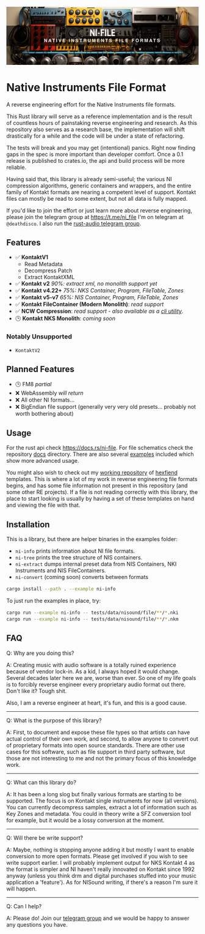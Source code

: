 <p align="center">
  <img src="assets/banner.jpg" />
</p>

# Native Instruments File Format

A reverse engineering effort for the Native Instruments file formats.

This Rust library will serve as a reference implementation and is the result of countless hours of painstaking reverse engineering and research. As this repository also serves as a research base, the implementation will shift drastically for a while and the code will be under a state of refactoring.

The tests will break and you may get (intentional) panics. Right now finding gaps in the spec is more important than developer comfort. Once a 0.1 release is published to crates.io, the api and build process will be more reliable.

Having said that, this library is already semi-useful; the various NI compression algorithms, generic containers and wrappers, and the entire family of Kontakt formats are nearing a competent level of support. Kontakt files can mostly be read to some extent, but not all data is fully mapped.

If you'd like to join the effort or just learn more about reverse engineering, please join the telegram group at https://t.me/ni_file I'm on telegram at `@deathdisco`. I also run the [rust-audio telegram group](https://t.me/+TrgB_G5z0Yl6WYat).

## Features

- ✅ **KontaktV1**
	- Read Metadata
	- Decompress Patch
	- Extract KontaktXML
- ✅ **Kontakt v2** _90%: extract xml, no monolith support yet_
- ✅ **Kontakt v4.22+** _75%: NKS Container, Program, FileTable, Zones_
- ✅ **Kontakt v5-v7** _65%: NIS Container, Program, FileTable, Zones_
- ✅ **Kontakt FileContainer (Modern Monolith)**: _read support_
- ✅ **NCW Compression**: _read support - also available as a [cli utility](https://github.com/monomadic/ncw)_.
- 🕒 **Kontakt NKS Monolith**: _coming soon_

### Notably Unsupported

- `KontaktV2`

## Planned Features

- 🕒 FM8 _partial_
- ❌ WebAssembly _will return_
- ❌ All other NI formats...
- ❌ BigEndian file support (generally very very old presets... probably not worth bothering about)

## Usage

For the rust api check https://docs.rs/ni-file. For file schematics check the repository [docs](/doc/README.md) directory. There are also several [examples](/examples/) included which show more advanced usage.

You might also wish to check out my [working repository](https://github.com/monomadic/hexfiend-templates) of [hexfiend](https://hexfiend.com/) templates. This is where a lot of my work in reverse engineering file formats begins, and has some file information not present in this repository (and some other RE projects). If a file is not reading correctly with this library, the place to start looking is usually by having a set of these templates on hand and viewing the file with that.

## Installation

This is a library, but there are helper binaries in the examples folder:

- `ni-info` prints information about NI file formats.
- `ni-tree` prints the tree structure of NIS containers.
- `ni-extract` dumps internal preset data from NIS Containers, NKI Instruments and NIS FileContainers.
- `ni-convert` (coming soon) converts between formats

```bash
cargo install --path . --example ni-info
```

To just run the examples in place, try:

```bash
cargo run --example ni-info -- tests/data/nisound/file/**/*.nki
cargo run --example ni-info -- tests/data/nisound/file/**/*.nkm
```

## FAQ

Q: Why are you doing this?

A: Creating music with audio software is a totally ruined experience because of vendor lock-in. As a kid, I always hoped it would change. Several decades later here we are, worse than ever. So one of my life goals is to forcibly reverse engineer every proprietary audio format out there. Don't like it? Tough shit.

Also, I am a reverse engineer at heart, it's fun, and this is a good cause.

---

Q: What is the purpose of this library?

A: First, to document and expose these file types so that artists can have actual control of their own work, and second, to allow anyone to convert out of proprietary formats into open source standards. There are other use cases for this software, such as file support in third party software, but those are not interesting to me and not the primary focus of this knowledge work.

---

Q: What can this library do?

A: It has been a long slog but finally various formats are starting to be supported. The focus is on Kontakt single instruments for now (all versions). You can currently decompress samples, extract a lot of information such as Key Zones and metadata. You could in theory write a SFZ conversion tool for example, but it would be a lossy conversion at the moment.

---

Q: Will there be write support?

A: Maybe, nothing is stopping anyone adding it but mostly I want to enable conversion to more open formats. Please get involved if you wish to see write support earlier. I will probably implement output for NKS Kontakt 4 as the format is simpler and NI haven't really innovated on Kontakt since 1992 anyway (unless you think drm and digital purchases stuffed into your music application a 'feature'). As for NISound writing, if there's a reason I'm sure it will happen.

---

Q: Can I help?

A: Please do! Join our [telegram group](https://t.me/ni_file) and we would be happy to answer any questions you have.
